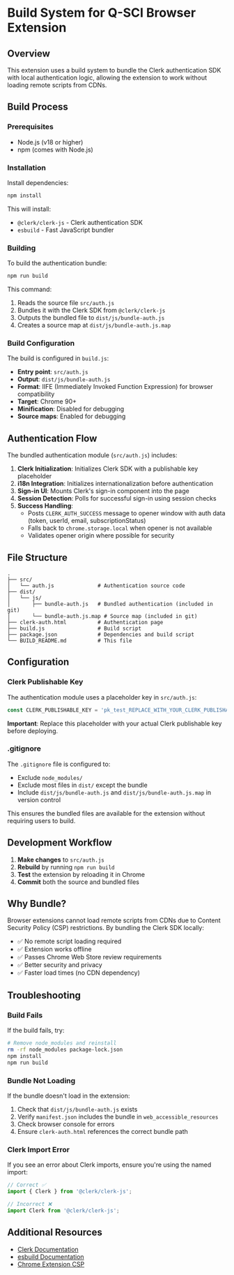 # Build System for Q-SCI Browser Extension

## Overview

This extension uses a build system to bundle the Clerk authentication SDK with local authentication logic, allowing the extension to work without loading remote scripts from CDNs.

## Build Process

### Prerequisites

- Node.js (v18 or higher)
- npm (comes with Node.js)

### Installation

Install dependencies:

```bash
npm install
```

This will install:
- `@clerk/clerk-js` - Clerk authentication SDK
- `esbuild` - Fast JavaScript bundler

### Building

To build the authentication bundle:

```bash
npm run build
```

This command:
1. Reads the source file `src/auth.js`
2. Bundles it with the Clerk SDK from `@clerk/clerk-js`
3. Outputs the bundled file to `dist/js/bundle-auth.js`
4. Creates a source map at `dist/js/bundle-auth.js.map`

### Build Configuration

The build is configured in `build.js`:

- **Entry point**: `src/auth.js`
- **Output**: `dist/js/bundle-auth.js`
- **Format**: IIFE (Immediately Invoked Function Expression) for browser compatibility
- **Target**: Chrome 90+
- **Minification**: Disabled for debugging
- **Source maps**: Enabled for debugging

## Authentication Flow

The bundled authentication module (`src/auth.js`) includes:

1. **Clerk Initialization**: Initializes Clerk SDK with a publishable key placeholder
2. **i18n Integration**: Initializes internationalization before authentication
3. **Sign-in UI**: Mounts Clerk's sign-in component into the page
4. **Session Detection**: Polls for successful sign-in using session checks
5. **Success Handling**: 
   - Posts `CLERK_AUTH_SUCCESS` message to opener window with auth data (token, userId, email, subscriptionStatus)
   - Falls back to `chrome.storage.local` when opener is not available
   - Validates opener origin where possible for security

## File Structure

```
.
├── src/
│   └── auth.js              # Authentication source code
├── dist/
│   └── js/
│       ├── bundle-auth.js   # Bundled authentication (included in git)
│       └── bundle-auth.js.map # Source map (included in git)
├── clerk-auth.html          # Authentication page
├── build.js                 # Build script
├── package.json             # Dependencies and build script
└── BUILD_README.md          # This file
```

## Configuration

### Clerk Publishable Key

The authentication module uses a placeholder key in `src/auth.js`:

```javascript
const CLERK_PUBLISHABLE_KEY = 'pk_test_REPLACE_WITH_YOUR_CLERK_PUBLISHABLE_KEY';
```

**Important**: Replace this placeholder with your actual Clerk publishable key before deploying.

### .gitignore

The `.gitignore` file is configured to:
- Exclude `node_modules/`
- Exclude most files in `dist/` except the bundle
- Include `dist/js/bundle-auth.js` and `dist/js/bundle-auth.js.map` in version control

This ensures the bundled files are available for the extension without requiring users to build.

## Development Workflow

1. **Make changes** to `src/auth.js`
2. **Rebuild** by running `npm run build`
3. **Test** the extension by reloading it in Chrome
4. **Commit** both the source and bundled files

## Why Bundle?

Browser extensions cannot load remote scripts from CDNs due to Content Security Policy (CSP) restrictions. By bundling the Clerk SDK locally:

- ✅ No remote script loading required
- ✅ Extension works offline
- ✅ Passes Chrome Web Store review requirements
- ✅ Better security and privacy
- ✅ Faster load times (no CDN dependency)

## Troubleshooting

### Build Fails

If the build fails, try:

```bash
# Remove node_modules and reinstall
rm -rf node_modules package-lock.json
npm install
npm run build
```

### Bundle Not Loading

If the bundle doesn't load in the extension:

1. Check that `dist/js/bundle-auth.js` exists
2. Verify `manifest.json` includes the bundle in `web_accessible_resources`
3. Check browser console for errors
4. Ensure `clerk-auth.html` references the correct bundle path

### Clerk Import Error

If you see an error about Clerk imports, ensure you're using the named import:

```javascript
// Correct ✅
import { Clerk } from '@clerk/clerk-js';

// Incorrect ❌
import Clerk from '@clerk/clerk-js';
```

## Additional Resources

- [Clerk Documentation](https://clerk.com/docs)
- [esbuild Documentation](https://esbuild.github.io/)
- [Chrome Extension CSP](https://developer.chrome.com/docs/extensions/mv3/intro/mv3-migration/#content-security-policy)

